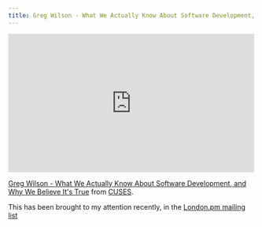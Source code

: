 ```yaml
---
title: Greg Wilson - What We Actually Know About Software Development, and Why We Believe It's True
---
```


<iframe src="http://player.vimeo.com/video/9270320?byline=0&amp;portrait=0" frameborder="0" width="500" height="281"></iframe>

[Greg Wilson - What We Actually Know About Software Development, and Why We
Believe It's True](http://vimeo.com/9270320)</a> from
[CUSES](http://vimeo.com/cusec).

This has been brought to my attention recently, in the [London.pm mailing
list](http://london.pm/mailman/listinfo/london.pm)

